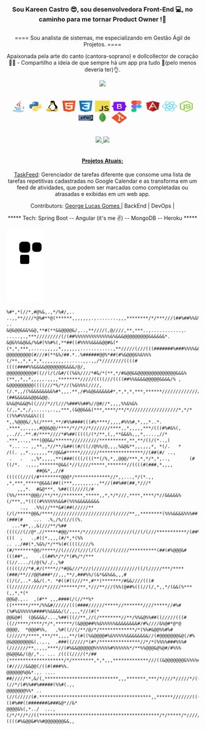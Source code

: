 ##
<div align="center"> <h3> Sou Kareen Castro 😎, sou desenvolvedora Front-End 💻, no caminho para me tornar Product Owner !🙌 </h3>
  </div>
  
##
<div align = "center"> 
<p> ==== Sou analista de sistemas, me especializando em Gestão Ágil de Projetos. ==== </p>
  <p> Apaixonada pela arte do canto (cantora-soprano) e dollcollector de coração 👩‍🎨 - Compartilho a ideia de que sempre há um app pra tudo 🤙(pelo menos deveria ter)👌.</p> 
</div>
<div align="center">
  <a href="https://www.linkedin.com/in/kareen-castro/" target="_blank"><img src="https://img.shields.io/badge/-LinkedIn-%230077B5?style=for-the-badge&logo=linkedin&logoColor=white" target="_blank"></a>
  </div>
  <br/>
  <br/>
  
  
  <div align="center">
   <img align="center" alt="kareenketleen-Java" height="30" width="40" src="https://raw.githubusercontent.com/devicons/devicon/master/icons/java/java-original.svg">
  <img align="center" alt="kareenketleen-python" height="30" width="40" src="https://raw.githubusercontent.com/devicons/devicon/master/icons/python/python-original.svg">
  <img align="center" alt="kareenketleen-Linux" height="30" width="40" src="https://raw.githubusercontent.com/devicons/devicon/master/icons/linux/linux-original.svg">
    <img align="center" alt="kareenketleenkareenketleen-HTML" height="30" width="40" src="https://raw.githubusercontent.com/devicons/devicon/master/icons/html5/html5-original.svg">
    <img align="center" alt="kareenketleen-CSS" height="30" width="40" src="https://raw.githubusercontent.com/devicons/devicon/master/icons/css3/css3-original.svg">
  <img align="center" alt="kareenketleen-JS" height="30" width="40" src="https://raw.githubusercontent.com/devicons/devicon/master/icons/javascript/javascript-original.svg">
  <img align="center" alt="kareenketleen-BS" height="30" width="40" src="https://raw.githubusercontent.com/devicons/devicon/master/icons/bootstrap/bootstrap-original.svg">
   <img align="center" alt="kareenketleen-figma" height="30" width="40" src="https://raw.githubusercontent.com/devicons/devicon/master/icons/figma/figma-original.svg">
   <img align="center" alt="kareenketleen-Angular" height="30" width="40" src="https://raw.githubusercontent.com/devicons/devicon/master/icons/angularjs/angularjs-original.svg">
  <img align="center" alt="kareenketleen-react" height="30" width="40" src="https://raw.githubusercontent.com/devicons/devicon/master/icons/react/react-original.svg">
   <img align="center" alt="kareenketleen-nodejs" height="30" width="40" src="https://raw.githubusercontent.com/devicons/devicon/master/icons/nodejs/nodejs-original.svg">
  <img align="center" alt="kareenketleen-php" height="30" width="40" src="https://raw.githubusercontent.com/devicons/devicon/master/icons/php/php-original.svg"> 
  <img align="center" alt="kareenketleen-MongoDB" height="30" width="40" src="https://raw.githubusercontent.com/devicons/devicon/master/icons/mongodb/mongodb-original.svg">
  <img align="center" alt="kareenketleen-git" height="30" width="40" src="https://raw.githubusercontent.com/devicons/devicon/master/icons/git/git-original.svg">
  </div>
  <br/>
  <br/>
  <div align="center">
  <a href="https://github.com/kareenketleen">
  <img height="150em" src="https://github-readme-stats.vercel.app/api?username=kareenketleen&show_icons=true&theme=tokyonight&include_all_commits=true&count_private=true"/>
  <img height="150em" src="https://github-readme-stats.vercel.app/api/top-langs/?username=kareenketleen&layout=compact&langs_count=7&theme=tokyonight"/>  
</div>
  </br>
  
  <div align = "center">
     <h4>Projetos Atuais:</h4>
    <p>
      <a href="https://github.com/gomesgeorgelucas/TaskFeed">TaskFeed</a>:
      Gerenciador de tarefas diferente que consome uma lista de tarefas
      repetitivas cadastradas no Google Calendar e as transforma em um feed de
      atividades, que podem ser marcadas como completadas ou atrasadas e
      exibidas em um web app.
  </p>
   <p>
        Contributors:
        <a href="https://github.com/gomesgeorgelucas">George Lucas Gomes </a> |
        BackEnd | DevOps |
    </p>    
    <p>
        ***** Tech: Spring Boot -- Angular (it's me ✌) -- MongoDB -- Heroku *****
    </p> 
</div>
  
  
  <div>
<img src= "https://raw.githubusercontent.com/kareenketleen/kareenketleen/snake_output/github-contribution-grid-snake-dark.svg"/>
</div>


    %#*,*(//*,#@%&,.,*/%#/,.. ..,,**////*@%#**@(******,,,,,,,.,........,,,********/*/***///(##%##%%&%%%%%%%%%@&&&&@@@@@@@@@@&&&&&%  ..
    &@&@@&&&%&@,**#(**&&@@@@&/,..,**////(,@////,**,***..,...........,.  .....,.,***/////////(/(##%%%%%%%%%%%%%&%&&&@@@@@@@@@&&&&&&*.  
    &@&%%&@&&/%&#(%%#%(,**##((#%%%%&&&&@@#&(*(*,*,***,.....,,,,,*,,,,,,,............,**/////(///(((#######%###%%%%&&@@@@@@@@@&&&&&*,  
    @@@@@@@@@(#///#(**&%/##.*..%######@@%*##(#%&@@@&%&%%%(/**,,*,*,*,*,,,,,,,,.......,,.,,/*////////((((#((((####%%&&&&@@@@@@@&&&&/@/,
    @@@@@@@@@@#((//(/(/&#/((%&%////*#&/*(**,*/#&@@&&@@@@@@@@@@@@@@&&&%(**,,*,,*,,,,,.,,,,********/////((((///((((##%%&&&&@@@@@&&&&/% ,
    &@@@@@@@@@((((///*%/*//(%&%%%(////,(/.*,,/(%&&&&&&&&%#*,,,.**,/#%&@&&&&&&#*,*,*,*,***,******///////////////(((((#(##&&&&&&@@&&@@. 
    &%&@%&&@%((////*//(///%###%%##%//@#//*,,,,%%&%&%(/,,*,*,/,.....,..,,***,(&@@&&&(***,****/**/*//////////////////*,*/*((%%#%%%&&%(((
    *,,%@@@&/,%(/****,**/#%%####(((#%****/,,,,#%%%#,*,,,*..*.         .****,,.,,,,#@@&@@/****/*//*//*///////****,,*,,,,,***/(((#%#&%(,
    ,..//..**.#/****////*#%##(((((/(*/**,(,,**&&&%,,,*,....,//*           .***,..,,***(@@&&/******//////////**********,**,**/((/(*..,(
     *... .. ,,**,,*//**/&##((#/((//@%%/@,,,,%&@&**,,,,,,*, *(/.   *    /((. ,,*.,,,,,,**/@&&#*****///////****************//(##(#/ ..,
     .   .   ,,%*,,,,,**(###((((/(((**(/%,*,,@@@/***,*,*/*,*,..,       (#((/*.  .,,,,*******@&&(*//(////*****,*******//((((#(###,*,,,,
               ##@&*,,//#((((((///(/#********@@@*/*************//*,,...,*/(*.,,  ,*,***,*****@&&&(##((***,,,,,,,,.,**//(##%##(##,*///*
        ,,,*.  #&@***, %##(((////(/#(%%/*****@@@//**/**//*******,*****,,*,*/*///,****,****/*//&&&&&%(/***,,*((((#%%%%%%&&#(%%%&&&&&&&&
         .,,  .%%(//***&#(##(/////**(/(/*****@@&/****//////////////////////(/////**,,********(%%%&&&&%%%##(###(#    ...  .%,/%/(//((%.
      ...*#*,.,&(///**/%##((((//(//@*.//*****#@@/****/*/////////////////(//(/(///***********/(##%%%%%#####(((  ,   .,#((*.,,,(#/*,*(%%
    .. ../##(*,%&%/*/**%(#(((((////%(#/*******@@/*****//(/////(///(/(//(///(/////**********(##(#%@@@&#(((##*,,    .((##%*/*/*(#%/*/***
    ((//..../(/@(%/./.,%#(((((///*#,#/(****//*#@&///*///(////////////////((/(/////***/****(###/**///@@%###*//,,,**/,###%%/(&*&&%&&,,,#
    ((/(/,..*.&&/(.*. *#((#((///**,#**(*******/#&&////(((#((////////////*/////******/**,*///**///(%%(@##%(((//(/,*,,*/(&&(%***(,,*,*(*
    @@&@.,..  ,(#** ,,,####(/(//**%*((******/***/%%&#//////(((####//////*****//*******////*****//#%#(%#%&%%%%%####%%&&&&/(/,,,,*//(#(*
    @@&@#(  (@&&&&/...,%##(((//**,//(/********//**/%%&@%%##((/////(((#((//****/****/*/*,******/(&@@@##%%&%%%%%&&&&&&&&#/#%////&%@#*@*@
    @@@@,  *@@@#%%,   ,%#((//(/**/@/*/*************/*(%%#&@@%%#%#(/////*/****,***/**,,,,**/(#((%&@@@@#%&%%%%%&&&&&&&&//(#@@@@@@@&@(/#%
    @&@@@@@@@&(,.,.,  .###((/////*(#*/***************//*/*(%%%%###%%%#(///////**,.,,,****//(#%&&@@@@@@%%%%%%#%%%%%%*/**%%@@@&@%@#/#%%%
    @&@@&&/(@/,*.. ... /((((////(*/##(********************/*/********,*,*,,,*************///((&@@@@@@@&%%%%####(#/////&&@@(/((#(###%%.
    @@@@@@%@&*.,. ....  ##/////**,&/(,***************************,,,*******,***/*////*/////*/((#%&@@@@@&%####(//*/(#%%##%#####(%%#(.,,
    @@@@@@@%%* ..       (//(/////(#.*****************************************,,******///////(((##%&&@@&/%%%#((#%##((#######&###&@*//&*
    @@@@&%(,*../  ...,   (/*/*//*//((********************************************/*/*****/*/////((#%%&/**,*##((((#%&@@&#%%#@@@@@@@&&,,


<!--
**kareenketleen/kareenketleen** is a ✨ _special_ ✨ repository because its `README.md` (this file) appears on your GitHub profile.

Here are some ideas to get you started:

- 🔭 I’m currently working on ...
- 🌱 I’m currently learning ...
- 👯 I’m looking to collaborate on ...
- 🤔 I’m looking for help with ...
- 💬 Ask me about ...
- 📫 How to reach me: ...
- 😄 Pronouns: ...
- ⚡ Fun fact: ...
-->
